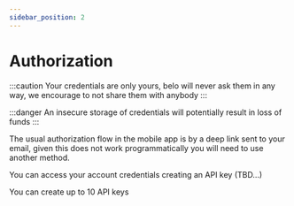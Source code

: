 ```yaml
---
sidebar_position: 2
---
```


# Authorization

:::caution
Your credentials are only yours, belo will never ask them in any way, we encourage to not share them with anybody
:::

:::danger
An insecure storage of credentials will potentially result in loss of funds
:::

The usual authorization flow in the mobile app is by a deep link sent to your email,
given this does not work programmatically you will need to use another method.

You can access your account credentials creating an API key (TBD...)

You can create up to 10 API keys
